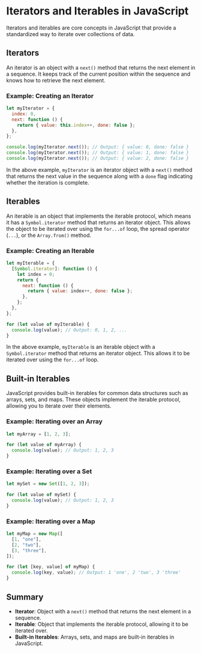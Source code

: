 # Iterators and Iterables in JavaScript

Iterators and iterables are core concepts in JavaScript that provide a standardized way to iterate over collections of data.

## Iterators

An iterator is an object with a `next()` method that returns the next element in a sequence. It keeps track of the current position within the sequence and knows how to retrieve the next element.

### Example: Creating an Iterator

```javascript
let myIterator = {
  index: 0,
  next: function () {
    return { value: this.index++, done: false };
  },
};

console.log(myIterator.next()); // Output: { value: 0, done: false }
console.log(myIterator.next()); // Output: { value: 1, done: false }
console.log(myIterator.next()); // Output: { value: 2, done: false }
```

In the above example, `myIterator` is an iterator object with a `next()` method that returns the next value in the sequence along with a `done` flag indicating whether the iteration is complete.

## Iterables

An iterable is an object that implements the iterable protocol, which means it has a `Symbol.iterator` method that returns an iterator object. This allows the object to be iterated over using the `for...of` loop, the spread operator (`...`), or the `Array.from()` method.

### Example: Creating an Iterable

```javascript
let myIterable = {
  [Symbol.iterator]: function () {
    let index = 0;
    return {
      next: function () {
        return { value: index++, done: false };
      },
    };
  },
};

for (let value of myIterable) {
  console.log(value); // Output: 0, 1, 2, ...
}
```

In the above example, `myIterable` is an iterable object with a `Symbol.iterator` method that returns an iterator object. This allows it to be iterated over using the `for...of` loop.

## Built-in Iterables

JavaScript provides built-in iterables for common data structures such as arrays, sets, and maps. These objects implement the iterable protocol, allowing you to iterate over their elements.

### Example: Iterating over an Array

```javascript
let myArray = [1, 2, 3];

for (let value of myArray) {
  console.log(value); // Output: 1, 2, 3
}
```

### Example: Iterating over a Set

```javascript
let mySet = new Set([1, 2, 3]);

for (let value of mySet) {
  console.log(value); // Output: 1, 2, 3
}
```

### Example: Iterating over a Map

```javascript
let myMap = new Map([
  [1, "one"],
  [2, "two"],
  [3, "three"],
]);

for (let [key, value] of myMap) {
  console.log(key, value); // Output: 1 'one', 2 'two', 3 'three'
}
```

## Summary

- **Iterator**: Object with a `next()` method that returns the next element in a sequence.
- **Iterable**: Object that implements the iterable protocol, allowing it to be iterated over.
- **Built-in Iterables**: Arrays, sets, and maps are built-in iterables in JavaScript.
